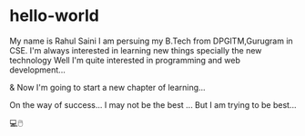 # hello-world

My name is Rahul Saini
I am persuing my B.Tech from DPGITM,Gurugram in CSE.
I'm always interested in learning new things specially the new technology
Well I'm quite interested in programming and web development...

& Now I'm going to start a new chapter of learning...

On the way of success...
I may not be the best ... But I am trying to be best...

💻🖱️
